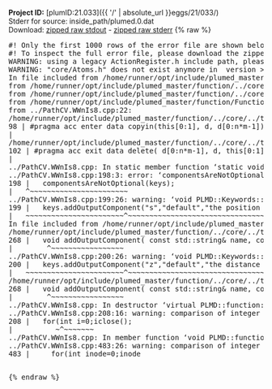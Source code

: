 **Project ID:** [plumID:21.033]({{ '/' | absolute_url }}eggs/21/033/)  
Stderr for source:  inside_path/plumed.0.dat   
Download: [zipped raw stdout](plumed.0.dat.plumed_master.stdout.txt.zip) - [zipped raw stderr](plumed.0.dat.plumed_master.stderr.txt.zip) 
{% raw %}
<pre>
#! Only the first 1000 rows of the error file are shown below
#! To inspect the full error file, please download the zipped raw stderr file above
WARNING: using a legacy ActionRegister.h include path, please use <<#include "core/ActionRegister.h">>
WARNING: "core/Atoms.h" does not exist anymore in  version >=2.10, you should change your code.
In file included from /home/runner/opt/include/plumed_master/function/../core/../tools/Tools.h:27,
from /home/runner/opt/include/plumed_master/function/../core/Action.h:28,
from /home/runner/opt/include/plumed_master/function/../core/ActionWithValue.h:25,
from /home/runner/opt/include/plumed_master/function/Function.h:25,
from ../PathCV.WWnIs8.cpp:22:
/home/runner/opt/include/plumed_master/function/../core/../tools/Tensor.h:98: warning: ignoring ‘#pragma acc enter’ [-Wunknown-pragmas]
98 | #pragma acc enter data copyin(this[0:1], d, d[0:n*m-1])
|
/home/runner/opt/include/plumed_master/function/../core/../tools/Tensor.h:102: warning: ignoring ‘#pragma acc exit’ [-Wunknown-pragmas]
102 | #pragma acc exit data delete( d[0:n*m-1], d, this[0:1])
|
../PathCV.WWnIs8.cpp: In static member function ‘static void PLMD::function::PathCV::registerKeywords(PLMD::Keywords&)’:
../PathCV.WWnIs8.cpp:198:3: error: ‘componentsAreNotOptional’ was not declared in this scope
198 |   componentsAreNotOptional(keys);
|   ^~~~~~~~~~~~~~~~~~~~~~~~
../PathCV.WWnIs8.cpp:199:26: warning: ‘void PLMD::Keywords::addOutputComponent(const std::string&, const std::string&, const std::string&)’ is deprecated: Use addOutputComponent with four argument and specify valid types for value from scalar/vector/matrix/grid [-Wdeprecated-declarations]
199 |   keys.addOutputComponent("s","default","the position on the path");
|   ~~~~~~~~~~~~~~~~~~~~~~~^~~~~~~~~~~~~~~~~~~~~~~~~~~~~~~~~~~~~~~~~~
In file included from /home/runner/opt/include/plumed_master/function/../core/Action.h:27:
/home/runner/opt/include/plumed_master/function/../core/../tools/Keywords.h:268:8: note: declared here
268 |   void addOutputComponent( const std::string& name, const std::string& key, const std::string& descr );
|        ^~~~~~~~~~~~~~~~~~
../PathCV.WWnIs8.cpp:200:26: warning: ‘void PLMD::Keywords::addOutputComponent(const std::string&, const std::string&, const std::string&)’ is deprecated: Use addOutputComponent with four argument and specify valid types for value from scalar/vector/matrix/grid [-Wdeprecated-declarations]
200 |   keys.addOutputComponent("z","default","the distance from the path");
|   ~~~~~~~~~~~~~~~~~~~~~~~^~~~~~~~~~~~~~~~~~~~~~~~~~~~~~~~~~~~~~~~~~~~
/home/runner/opt/include/plumed_master/function/../core/../tools/Keywords.h:268:8: note: declared here
268 |   void addOutputComponent( const std::string& name, const std::string& key, const std::string& descr );
|        ^~~~~~~~~~~~~~~~~~
../PathCV.WWnIs8.cpp: In destructor ‘virtual PLMD::function::PathCV::~PathCV()’:
../PathCV.WWnIs8.cpp:208:16: warning: comparison of integer expressions of different signedness: ‘int’ and ‘unsigned int’ [-Wsign-compare]
208 |   for(int i=0;i<mw_n_;++i){
|               ~^~~~~~
../PathCV.WWnIs8.cpp: In constructor ‘PLMD::function::PathCV::PathCV(const PLMD::ActionOptions&)’:
../PathCV.WWnIs8.cpp:236:16: warning: comparison of integer expressions of different signedness: ‘int’ and ‘unsigned int’ [-Wsign-compare]
236 |   for(int i=0;i<mw_n_;++i){
|               ~^~~~~~
../PathCV.WWnIs8.cpp:259:11: warning: comparison of integer expressions of different signedness: ‘int’ and ‘unsigned int’ [-Wsign-compare]
259 |       if(i==mw_id_) ifiles[i]->close();
|          ~^~~~~~~~
../PathCV.WWnIs8.cpp: In member function ‘void PLMD::function::PathCV::generatePath()’:
../PathCV.WWnIs8.cpp:483:26: warning: comparison of integer expressions of different signedness: ‘int’ and ‘unsigned int’ [-Wsign-compare]
483 |     for(int inode=0;inode<nnodes;inode++){
|                     ~~~~~^~~~~~~
../PathCV.WWnIs8.cpp: In member function ‘void PLMD::function::PathCV::readMultipleWalkers()’:
../PathCV.WWnIs8.cpp:941:16: warning: comparison of integer expressions of different signedness: ‘int’ and ‘unsigned int’ [-Wsign-compare]
941 |   for(int i=0;i<mw_n_;++i){
|               ~^~~~~~
../PathCV.WWnIs8.cpp:942:9: warning: comparison of integer expressions of different signedness: ‘int’ and ‘unsigned int’ [-Wsign-compare]
942 |     if(i==mw_id_) continue;
|        ~^~~~~~~~
../PathCV.WWnIs8.cpp:957:5: error: invalid use of incomplete type ‘class PLMD::Communicator’
957 |     comm.Barrier();
|     ^~~~
In file included from /home/runner/opt/include/plumed_master/function/../core/../tools/OFile.h:25,
from /home/runner/opt/include/plumed_master/function/../core/../tools/Log.h:25,
from /home/runner/opt/include/plumed_master/function/../core/Action.h:30:
/home/runner/opt/include/plumed_master/function/../core/../tools/FileBase.h:29:7: note: forward declaration of ‘class PLMD::Communicator’
29 | class Communicator;
|       ^~~~~~~~~~~~
../PathCV.WWnIs8.cpp:958:5: error: invalid use of incomplete type ‘class PLMD::Communicator’
958 |     multi_sim_comm.Barrier();
|     ^~~~~~~~~~~~~~
/home/runner/opt/include/plumed_master/function/../core/../tools/FileBase.h:29:7: note: forward declaration of ‘class PLMD::Communicator’
29 | class Communicator;
|       ^~~~~~~~~~~~
terminate called after throwing an instance of 'PLMD::Plumed::ExceptionError'
what():
(core/PlumedMain.cpp:1502) void PLMD::PlumedMain::load(const std::string&)
An error happened while executing command env PLUMED_ROOT='/home/runner/opt/lib/plumed_master' PLUMED_VERSION='2.11.0-dev' PLUMED_HTMLDIR='/home/runner/opt/share/doc/plumed_master' PLUMED_INCLUDEDIR='/home/runner/opt/include' PLUMED_PROGRAM_NAME='plumed_master' PLUMED_IS_INSTALLED='yes' "/home/runner/opt/lib/plumed_master"/scripts/mklib.sh -n -o ./../PathCV.2.11.0-dev.so ../PathCV.cpp

[pkrvm7jw40e0xgp:09859] *** Process received signal ***
[pkrvm7jw40e0xgp:09859] Signal: Aborted (6)
[pkrvm7jw40e0xgp:09859] Signal code:  (-6)
[pkrvm7jw40e0xgp:09859] [ 0] /lib/x86_64-linux-gnu/libc.so.6(+0x45330)[0x7f68f9c45330]
[pkrvm7jw40e0xgp:09859] [ 1] /lib/x86_64-linux-gnu/libc.so.6(pthread_kill+0x11c)[0x7f68f9c9eb2c]
[pkrvm7jw40e0xgp:09859] [ 2] /lib/x86_64-linux-gnu/libc.so.6(gsignal+0x1e)[0x7f68f9c4527e]
[pkrvm7jw40e0xgp:09859] [ 3] /lib/x86_64-linux-gnu/libc.so.6(abort+0xdf)[0x7f68f9c288ff]
[pkrvm7jw40e0xgp:09859] [ 4] /lib/x86_64-linux-gnu/libstdc++.so.6(+0xa5ff5)[0x7f68fa0a5ff5]
[pkrvm7jw40e0xgp:09859] [ 5] /lib/x86_64-linux-gnu/libstdc++.so.6(+0xbb0da)[0x7f68fa0bb0da]
[pkrvm7jw40e0xgp:09859] [ 6] /lib/x86_64-linux-gnu/libstdc++.so.6(_ZSt10unexpectedv+0x0)[0x7f68fa0a5a55]
[pkrvm7jw40e0xgp:09859] [ 7] /lib/x86_64-linux-gnu/libstdc++.so.6(+0xa5a6f)[0x7f68fa0a5a6f]
[pkrvm7jw40e0xgp:09859] [ 8] plumed_master(+0x146dd)[0x56370b9b66dd]
[pkrvm7jw40e0xgp:09859] [ 9] /lib/x86_64-linux-gnu/libc.so.6(+0x2a1ca)[0x7f68f9c2a1ca]
[pkrvm7jw40e0xgp:09859] [10] /lib/x86_64-linux-gnu/libc.so.6(__libc_start_main+0x8b)[0x7f68f9c2a28b]
[pkrvm7jw40e0xgp:09859] [11] plumed_master(+0x15365)[0x56370b9b7365]
[pkrvm7jw40e0xgp:09859] *** End of error message ***
</pre>
{% endraw %}
